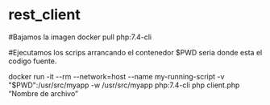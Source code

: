# rest_client

#Bajamos la imagen
docker pull php:7.4-cli

#Ejecutamos los scrips arrancando el contenedor $PWD seria donde esta el codigo fuente.

docker run -it --rm --network=host --name my-running-script -v "$PWD":/usr/src/myapp -w /usr/src/myapp php:7.4-cli php client.php  “Nombre de archivo”

